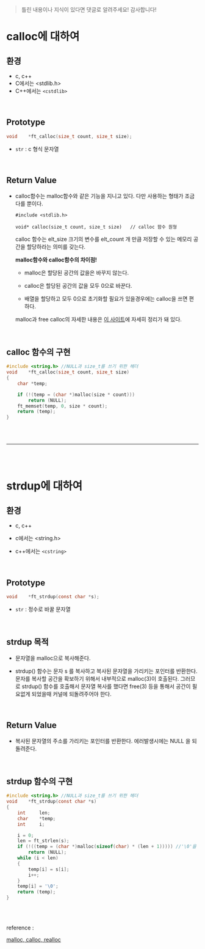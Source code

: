 > 틀린 내용이나 지식이 있다면 댓글로 알려주세요! 감사합니다!



# calloc에 대하여

## 환경

* c, c++
* C에서는 <stdlib.h>
* C++에서는 `<cstdlib>`

<br/>



## Prototype

```c
void	*ft_calloc(size_t count, size_t size);
```

* `str` :  c 형식 문자열

  

  <br/>

## Return Value 

* calloc함수는 malloc함수와 같은 기능을 지니고 있다. 다만 사용하는 형태가 조금 다를 뿐이다.

  ```
  #include <stdlib.h>
  
  void* calloc(size_t count, size_t size)	// calloc 함수 원형
  ```

  calloc 함수는 elt_size 크기의 변수를 elt_count 개 만큼 저장할 수 있는 메모리 공간을 할당하라는 의미를 갖는다.

  **malloc함수와 calloc함수의 차이점!**

  * malloc은 할당된 공간의 값을은 바꾸지 않는다.

  * calloc은 할당된 공간의 값을 모두 0으로 바꾼다.

  * 배열을 할당하고 모두 0으로 초기화할 필요가 있을경우에는 calloc을 쓰면 편하다.

  malloc과 free calloc의 자세한 내용은 [이 사이트](https://dsnight.tistory.com/51)에 자세히 정리가 돼 있다.

  <br/>

  

## calloc 함수의 구현

```c
#include <string.h> //NULL과 size_t를 쓰기 위한 헤더
void	*ft_calloc(size_t count, size_t size)
{
	char *temp;

	if (!(temp = (char *)malloc(size * count)))
		return (NULL);
	ft_memset(temp, 0, size * count);
	return (temp);
}
```



<br/><br/>







------



<br/><br/>



# strdup에 대하여  



## 환경

* c, c++

* c에서는 <string.h>

* c++에서는 `<cstring>`

  

<br/>





## Prototype

```c
void	*ft_strdup(const char *s);
```

* `str` : 정수로 바꿀 문자열

  

  <br/>




## strdup 목적

* 문자열을 malloc으로 복사해준다.

* strdup() 함수는 문자 s 를 복사하고 복사된 문자열을 가리키는 포인터를 반환한다. 문자를 복사할 공간을 확보하기 위해서 내부적으로 malloc(3)이 호출된다. 그러므로 strdup() 함수를 호출해서 문자열 복사를 했다면 free(3) 등을 통해서 공간이 필요없게 되었을때 커널에 되돌려주어야 한다.

  

<br/>





## Return Value 

* 복사된 문자열의 주소를 가리키는 포인터를 반환한다. 에러발생시에는 NULL 을 되돌려준다.

  <br/>




## strdup 함수의 구현

```c
#include <string.h> //NULL과 size_t를 쓰기 위한 헤더
void	*ft_strdup(const char *s)
{
	int		len;
	char	*temp;
	int		i;

	i = 0;
	len = ft_strlen(s);
	if (!((temp = (char *)malloc(sizeof(char) * (len + 1))))) //'\0'을 위한 + 1
		return (NULL);
	while (i < len)
	{
		temp[i] = s[i];
		i++;
	}
	temp[i] = '\0';
	return (temp);
}
```







<br/><br/>

reference :

[malloc, calloc, realloc](https://dsnight.tistory.com/51https://earthkingman.tistory.com/75)



